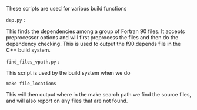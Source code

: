These scripts are used for various build functions

`dep.py` :

   This finds the dependencies among a group of Fortran 90 files.  It
   accepts preprocessor options and will first preprocess the files
   and then do the dependency checking.  This is used to output the
   f90.depends file in the C++ build system.


`find_files_vpath.py` :

   This script is used by the build system when we do

   ```
   make file_locations
   ```

   This will then output where in the make search path we find the
   source files, and will also report on any files that are not found.



